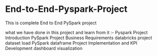 # End-to-End-Pyspark-Project


This is complete End to End PySpark project 

what we have done in this project and learn from it :-
 Pyspark Project Introduction
 PySpark Project Business Requirements
 databricks project
 dataset load
 PySpark dataframe
 Project Implementation and KPI Development
 dashboard visualization
